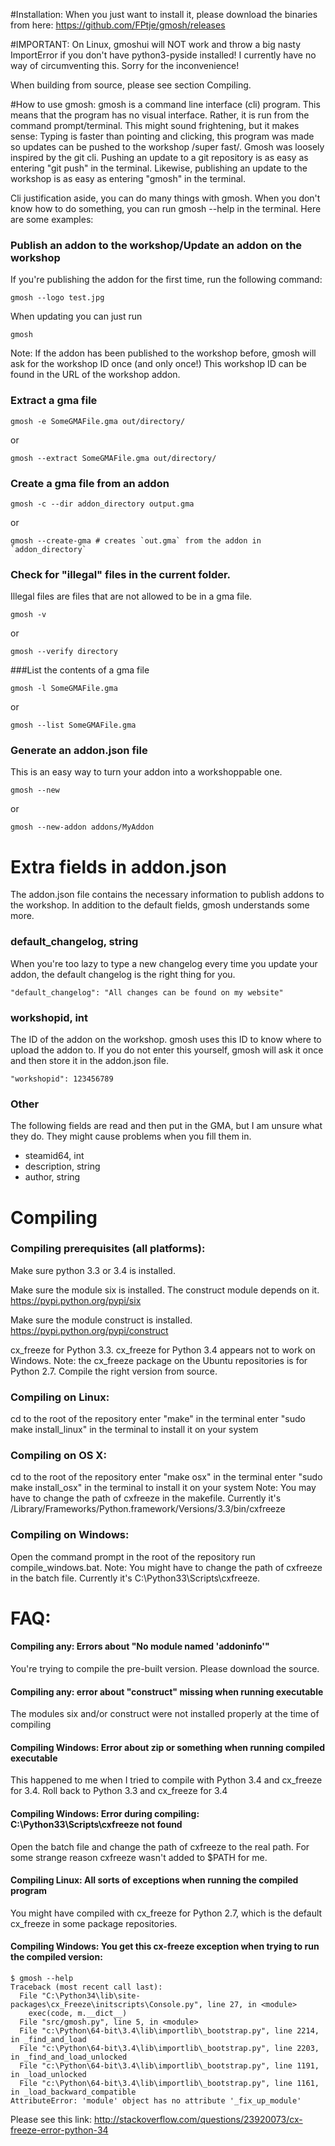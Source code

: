 #Installation:
When you just want to install it, please download the binaries from here:
https://github.com/FPtje/gmosh/releases

#IMPORTANT:
On Linux, gmoshui will NOT work and throw a big nasty ImportError if you don't have python3-pyside installed!
I currently have no way of circumventing this. Sorry for the inconvenience!

When building from source, please see section Compiling.


#How to use gmosh:
gmosh is a command line interface (cli) program. This means that the program has no visual interface.
Rather, it is run from the command prompt/terminal. This might sound frightening, but it makes sense:
Typing is faster than pointing and clicking, this program was made so updates can be pushed to the workshop /super fast/.
Gmosh was loosely inspired by the git cli. Pushing an update to a git repository is as easy as entering "git push" in the terminal.
Likewise, publishing an update to the workshop is as easy as entering "gmosh" in the terminal.

Cli justification aside, you can do many things with gmosh. When you don't know how to do something,
you can run gmosh --help in the terminal. Here are some examples:

### Publish an addon to the workshop/Update an addon on the workshop
If you're publishing the addon for the first time, run the following command:
```
gmosh --logo test.jpg
```
When updating you can just run

```
gmosh
```

Note: If the addon has been published to the workshop before, gmosh will ask for the workshop ID once (and only once!)
This workshop ID can be found in the URL of the workshop addon.

### Extract a gma file
```
gmosh -e SomeGMAFile.gma out/directory/
```

or

```
gmosh --extract SomeGMAFile.gma out/directory/
```

### Create a gma file from an addon
```
gmosh -c --dir addon_directory output.gma
```
or
```
gmosh --create-gma # creates `out.gma` from the addon in `addon_directory`
```

### Check for "illegal" files in the current folder.
Illegal files are files that are not allowed to be in a gma file.
```
gmosh -v
```
or
```
gmosh --verify directory
```

###List the contents of a gma file
```
gmosh -l SomeGMAFile.gma
```
or
```
gmosh --list SomeGMAFile.gma
```

### Generate an addon.json file
This is an easy way to turn your addon into a workshoppable one.
```
gmosh --new
```
or
```
gmosh --new-addon addons/MyAddon
```

# Extra fields in addon.json
The addon.json file contains the necessary information to publish addons to the workshop.
In addition to the default fields, gmosh understands some more.

### default_changelog, string
When you're too lazy to type a new changelog every time you update your addon,
the default changelog is the right thing for you.
```
"default_changelog": "All changes can be found on my website"
```

### workshopid, int
The ID of the addon on the workshop. gmosh uses this ID to know where to upload the addon to.
If you do not enter this yourself, gmosh will ask it once and then store it in the addon.json file.
```
"workshopid": 123456789
```

### Other
The following fields are read and then put in the GMA, but I am unsure what they do.
They might cause problems when you fill them in.

- steamid64, int
- description, string
- author, string

# Compiling
### Compiling prerequisites (all platforms):
Make sure python 3.3 or 3.4 is installed.

Make sure the module six is installed. The construct module depends on it. https://pypi.python.org/pypi/six

Make sure the module construct is installed. https://pypi.python.org/pypi/construct

cx_freeze for Python 3.3. cx_freeze for Python 3.4 appears not to work on Windows.
Note: the cx_freeze package on the Ubuntu repositories is for Python 2.7. Compile the right version from source.

### Compiling on Linux:
cd to the root of the repository
enter "make" in the terminal
enter "sudo make install_linux" in the terminal to install it on your system

### Compiling on OS X:
cd to the root of the repository
enter "make osx" in the terminal
enter "sudo make install_osx" in the terminal to install it on your system
Note: You may have to change the path of cxfreeze in the makefile. Currently it's /Library/Frameworks/Python.framework/Versions/3.3/bin/cxfreeze

### Compiling on Windows:
Open the command prompt in the root of the repository
run compile_windows.bat.
Note: You might have to change the path of cxfreeze in the batch file. Currently it's C:\Python33\Scripts\cxfreeze.

# FAQ:
#### Compiling any: Errors about "No module named 'addoninfo'"
You're trying to compile the pre-built version. Please download the source.

#### Compiling any: error about "construct" missing when running executable
The modules six and/or construct were not installed properly at the time of compiling

#### Compiling Windows: Error about zip or something when running compiled executable
This happened to me when I tried to compile with Python 3.4 and cx_freeze for 3.4. Roll back to Python 3.3 and cx_freeze for 3.4

#### Compiling Windows: Error during compiling: C:\Python33\Scripts\cxfreeze not found
Open the batch file and change the path of cxfreeze to the real path. For some strange reason cxfreeze wasn't added to $PATH for me.

#### Compiling Linux: All sorts of exceptions when running the compiled program
You might have compiled with cx_freeze for Python 2.7, which is the default cx_freeze in some package repositories.

#### Compiling Windows: You get this cx-freeze exception when trying to run the compiled version:
```
$ gmosh --help
Traceback (most recent call last):
  File "C:\Python34\lib\site-packages\cx_Freeze\initscripts\Console.py", line 27, in <module>
    exec(code, m.__dict__)
  File "src/gmosh.py", line 5, in <module>
  File "c:\Python\64-bit\3.4\lib\importlib\_bootstrap.py", line 2214, in _find_and_load
  File "c:\Python\64-bit\3.4\lib\importlib\_bootstrap.py", line 2203, in _find_and_load_unlocked
  File "c:\Python\64-bit\3.4\lib\importlib\_bootstrap.py", line 1191, in _load_unlocked
  File "c:\Python\64-bit\3.4\lib\importlib\_bootstrap.py", line 1161, in _load_backward_compatible
AttributeError: 'module' object has no attribute '_fix_up_module'
```
Please see this link:
http://stackoverflow.com/questions/23920073/cx-freeze-error-python-34
